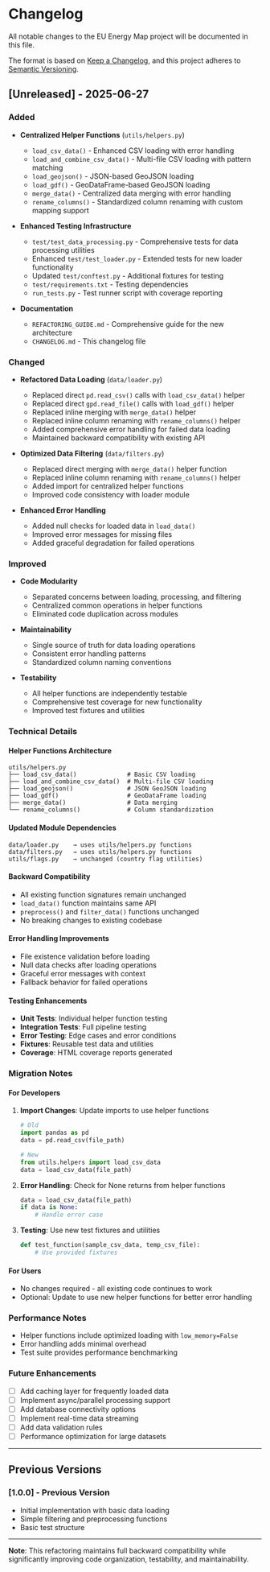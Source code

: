 # Changelog

All notable changes to the EU Energy Map project will be documented in this file.

The format is based on [Keep a Changelog](https://keepachangelog.com/en/1.0.0/),
and this project adheres to [Semantic Versioning](https://semver.org/spec/v2.0.0.html).

## [Unreleased] - 2025-06-27

### Added
- **Centralized Helper Functions** (`utils/helpers.py`)
  - `load_csv_data()` - Enhanced CSV loading with error handling
  - `load_and_combine_csv_data()` - Multi-file CSV loading with pattern matching
  - `load_geojson()` - JSON-based GeoJSON loading
  - `load_gdf()` - GeoDataFrame-based GeoJSON loading
  - `merge_data()` - Centralized data merging with error handling
  - `rename_columns()` - Standardized column renaming with custom mapping support

- **Enhanced Testing Infrastructure**
  - `test/test_data_processing.py` - Comprehensive tests for data processing utilities
  - Enhanced `test/test_loader.py` - Extended tests for new loader functionality
  - Updated `test/conftest.py` - Additional fixtures for testing
  - `test/requirements.txt` - Testing dependencies
  - `run_tests.py` - Test runner script with coverage reporting

- **Documentation**
  - `REFACTORING_GUIDE.md` - Comprehensive guide for the new architecture
  - `CHANGELOG.md` - This changelog file

### Changed
- **Refactored Data Loading** (`data/loader.py`)
  - Replaced direct `pd.read_csv()` calls with `load_csv_data()` helper
  - Replaced direct `gpd.read_file()` calls with `load_gdf()` helper
  - Replaced inline merging with `merge_data()` helper
  - Replaced inline column renaming with `rename_columns()` helper
  - Added comprehensive error handling for failed data loading
  - Maintained backward compatibility with existing API

- **Optimized Data Filtering** (`data/filters.py`)
  - Replaced direct merging with `merge_data()` helper function
  - Replaced inline column renaming with `rename_columns()` helper
  - Added import for centralized helper functions
  - Improved code consistency with loader module

- **Enhanced Error Handling**
  - Added null checks for loaded data in `load_data()`
  - Improved error messages for missing files
  - Added graceful degradation for failed operations

### Improved
- **Code Modularity**
  - Separated concerns between loading, processing, and filtering
  - Centralized common operations in helper functions
  - Eliminated code duplication across modules

- **Maintainability**
  - Single source of truth for data loading operations
  - Consistent error handling patterns
  - Standardized column naming conventions

- **Testability**
  - All helper functions are independently testable
  - Comprehensive test coverage for new functionality
  - Improved test fixtures and utilities

### Technical Details

#### Helper Functions Architecture
```
utils/helpers.py
├── load_csv_data()              # Basic CSV loading
├── load_and_combine_csv_data()  # Multi-file CSV loading
├── load_geojson()               # JSON GeoJSON loading
├── load_gdf()                   # GeoDataFrame loading
├── merge_data()                 # Data merging
└── rename_columns()             # Column standardization
```

#### Updated Module Dependencies
```
data/loader.py    → uses utils/helpers.py functions
data/filters.py   → uses utils/helpers.py functions
utils/flags.py    → unchanged (country flag utilities)
```

#### Backward Compatibility
- All existing function signatures remain unchanged
- `load_data()` function maintains same API
- `preprocess()` and `filter_data()` functions unchanged
- No breaking changes to existing codebase

#### Error Handling Improvements
- File existence validation before loading
- Null data checks after loading operations
- Graceful error messages with context
- Fallback behavior for failed operations

#### Testing Enhancements
- **Unit Tests**: Individual helper function testing
- **Integration Tests**: Full pipeline testing
- **Error Testing**: Edge cases and error conditions
- **Fixtures**: Reusable test data and utilities
- **Coverage**: HTML coverage reports generated

### Migration Notes

#### For Developers
1. **Import Changes**: Update imports to use helper functions
   ```python
   # Old
   import pandas as pd
   data = pd.read_csv(file_path)
   
   # New
   from utils.helpers import load_csv_data
   data = load_csv_data(file_path)
   ```

2. **Error Handling**: Check for None returns from helper functions
   ```python
   data = load_csv_data(file_path)
   if data is None:
       # Handle error case
   ```

3. **Testing**: Use new test fixtures and utilities
   ```python
   def test_function(sample_csv_data, temp_csv_file):
       # Use provided fixtures
   ```

#### For Users
- No changes required - all existing code continues to work
- Optional: Update to use new helper functions for better error handling

### Performance Notes
- Helper functions include optimized loading with `low_memory=False`
- Error handling adds minimal overhead
- Test suite provides performance benchmarking

### Future Enhancements
- [ ] Add caching layer for frequently loaded data
- [ ] Implement async/parallel processing support
- [ ] Add database connectivity options
- [ ] Implement real-time data streaming
- [ ] Add data validation rules
- [ ] Performance optimization for large datasets

---

## Previous Versions

### [1.0.0] - Previous Version
- Initial implementation with basic data loading
- Simple filtering and preprocessing functions
- Basic test structure

---

**Note**: This refactoring maintains full backward compatibility while significantly improving code organization, testability, and maintainability.
